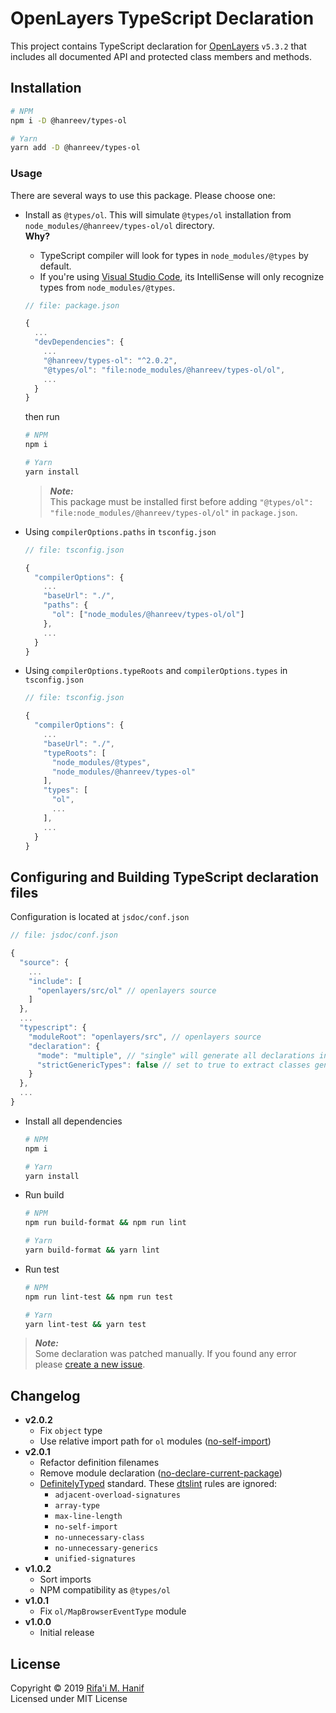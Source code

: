 OpenLayers TypeScript Declaration
=================================

This project contains TypeScript declaration for [OpenLayers](https://openlayers.org/) `v5.3.2` that includes all documented API and protected class members and methods.



## Installation

```bash
# NPM
npm i -D @hanreev/types-ol

# Yarn
yarn add -D @hanreev/types-ol
```



### Usage

There are several ways to use this package. Please choose one:

- Install as `@types/ol`. This will simulate `@types/ol` installation from `node_modules/@hanreev/types-ol/ol` directory.  
  **Why?**
  - TypeScript compiler will look for types in `node_modules/@types` by default.
  - If you're using [Visual Studio Code](https://code.visualstudio.com/), its IntelliSense will only recognize types from `node_modules/@types`.

  ```js
  // file: package.json
  
  {
    ...
    "devDependencies": {
      ...
      "@hanreev/types-ol": "^2.0.2",
      "@types/ol": "file:node_modules/@hanreev/types-ol/ol",
      ...
    }
  }
  ```

  then run

  ```bash
  # NPM
  npm i

  # Yarn
  yarn install
  ```
  > ***Note:***  
  > This package must be installed first before adding `"@types/ol": "file:node_modules/@hanreev/types-ol/ol"` in `package.json`.

- Using `compilerOptions.paths` in `tsconfig.json`
  
  ```js
  // file: tsconfig.json

  {
    "compilerOptions": {
      ...
      "baseUrl": "./",
      "paths": {
        "ol": ["node_modules/@hanreev/types-ol/ol"]
      },
      ...
    }
  }
  ```

- Using `compilerOptions.typeRoots` and `compilerOptions.types` in `tsconfig.json`

  ```js
  // file: tsconfig.json

  {
    "compilerOptions": {
      ...
      "baseUrl": "./",
      "typeRoots": [
        "node_modules/@types",
        "node_modules/@hanreev/types-ol"
      ],
      "types": [
        "ol",
        ...
      ],
      ...
    }
  }
  ```
  



## Configuring and Building TypeScript declaration files

Configuration is located at `jsdoc/conf.json`

```js
// file: jsdoc/conf.json

{
  "source": {
    ...
    "include": [
      "openlayers/src/ol" // openlayers source
    ]
  },
  ...
  "typescript": {
    "moduleRoot": "openlayers/src", // openlayers source
    "declaration": {
      "mode": "multiple", // "single" will generate all declarations in single index.d.ts file.
      "strictGenericTypes": false // set to true to extract classes generic type from super class, members and methods.
    }
  },
  ...
}
```
- Install all dependencies
  ```bash
  # NPM
  npm i

  # Yarn
  yarn install
  ```
- Run build 
  ```bash
  # NPM
  npm run build-format && npm run lint
  
  # Yarn
  yarn build-format && yarn lint
  ```
- Run test
  ```bash
  # NPM
  npm run lint-test && npm run test
  
  # Yarn
  yarn lint-test && yarn test
  ```




> ***Note:***  
> Some declaration was patched manually. If you found any error please [create a new issue](https://github.com/hanreev/types-ol/issues).



## Changelog

- **v2.0.2**
  - Fix `object` type
  - Use relative import path for `ol` modules ([no-self-import](https://github.com/microsoft/dtslint/blob/master/docs/no-self-import.md))
- **v2.0.1**
  - Refactor definition filenames
  - Remove module declaration ([no-declare-current-package](https://github.com/microsoft/dtslint/blob/master/docs/no-declare-current-package.md))
  - [DefinitelyTyped](https://github.com/DefinitelyTyped/DefinitelyTyped) standard. These [dtslint](https://github.com/microsoft/dtslint) rules are ignored:
    - `adjacent-overload-signatures`
    - `array-type`
    - `max-line-length`
    - `no-self-import`
    - `no-unnecessary-class`
    - `no-unnecessary-generics`
    - `unified-signatures`
- **v1.0.2**
  - Sort imports
  - NPM compatibility as `@types/ol` 
- **v1.0.1**
  - Fix `ol/MapBrowserEventType` module
- **v1.0.0**
  - Initial release



## License

Copyright &copy; 2019 [Rifa'i M. Hanif](https://github.com/hanreev)  
Licensed under MIT License
